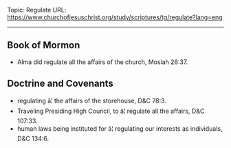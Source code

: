 Topic: Regulate
URL: https://www.churchofjesuschrist.org/study/scriptures/tg/regulate?lang=eng

---

## Book of Mormon

- Alma did regulate all the affairs of the church, Mosiah 26:37.

## Doctrine and Covenants

- regulating â¦ the affairs of the storehouse, D&C 78:3.
- Traveling Presiding High Council, to â¦ regulate all the affairs, D&C 107:33.
- human laws being instituted for â¦ regulating our interests as individuals, D&C 134:6.

